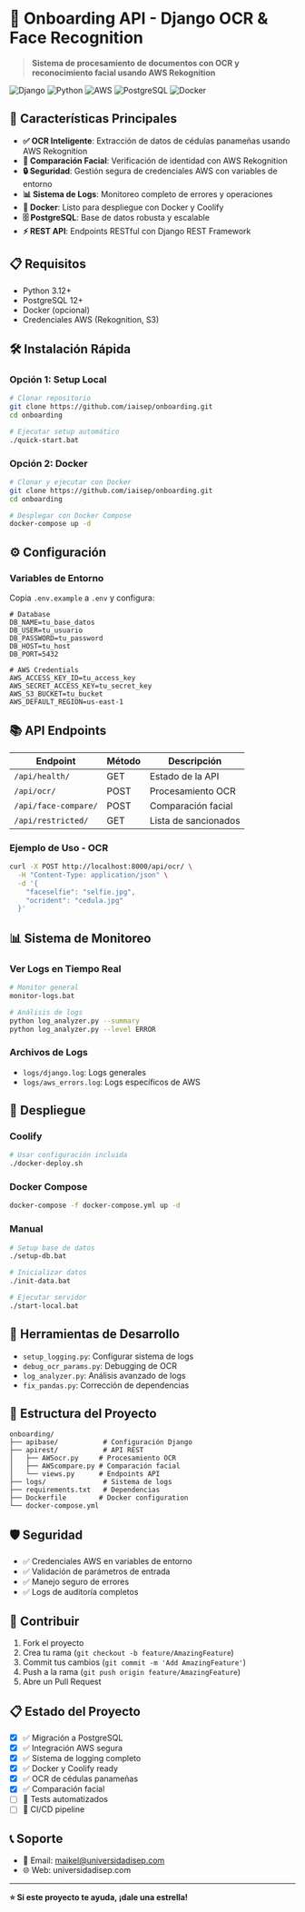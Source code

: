# 🎯 Onboarding API - Django OCR & Face Recognition

> **Sistema de procesamiento de documentos con OCR y reconocimiento facial usando AWS Rekognition**

![Django](https://img.shields.io/badge/Django-4.2.16-green.svg)
![Python](https://img.shields.io/badge/Python-3.12-blue.svg)
![AWS](https://img.shields.io/badge/AWS-Rekognition-orange.svg)
![PostgreSQL](https://img.shields.io/badge/PostgreSQL-Latest-blue.svg)
![Docker](https://img.shields.io/badge/Docker-Ready-blue.svg)

## 🚀 Características Principales

- **✅ OCR Inteligente**: Extracción de datos de cédulas panameñas usando AWS Rekognition
- **👤 Comparación Facial**: Verificación de identidad con AWS Rekognition
- **🔒 Seguridad**: Gestión segura de credenciales AWS con variables de entorno
- **📊 Sistema de Logs**: Monitoreo completo de errores y operaciones
- **🐳 Docker**: Listo para despliegue con Docker y Coolify
- **🗄️ PostgreSQL**: Base de datos robusta y escalable
- **⚡ REST API**: Endpoints RESTful con Django REST Framework

## 📋 Requisitos

- Python 3.12+
- PostgreSQL 12+
- Docker (opcional)
- Credenciales AWS (Rekognition, S3)

## 🛠️ Instalación Rápida

### Opción 1: Setup Local

```bash
# Clonar repositorio
git clone https://github.com/iaisep/onboarding.git
cd onboarding

# Ejecutar setup automático
./quick-start.bat
```

### Opción 2: Docker

```bash
# Clonar y ejecutar con Docker
git clone https://github.com/iaisep/onboarding.git
cd onboarding

# Desplegar con Docker Compose
docker-compose up -d
```

## ⚙️ Configuración

### Variables de Entorno

Copia `.env.example` a `.env` y configura:

```env
# Database
DB_NAME=tu_base_datos
DB_USER=tu_usuario
DB_PASSWORD=tu_password
DB_HOST=tu_host
DB_PORT=5432

# AWS Credentials
AWS_ACCESS_KEY_ID=tu_access_key
AWS_SECRET_ACCESS_KEY=tu_secret_key
AWS_S3_BUCKET=tu_bucket
AWS_DEFAULT_REGION=us-east-1
```

## 📚 API Endpoints

| Endpoint | Método | Descripción |
|----------|---------|-------------|
| `/api/health/` | GET | Estado de la API |
| `/api/ocr/` | POST | Procesamiento OCR |
| `/api/face-compare/` | POST | Comparación facial |
| `/api/restricted/` | GET | Lista de sancionados |

### Ejemplo de Uso - OCR

```bash
curl -X POST http://localhost:8000/api/ocr/ \
  -H "Content-Type: application/json" \
  -d '{
    "faceselfie": "selfie.jpg",
    "ocrident": "cedula.jpg"
  }'
```

## 📊 Sistema de Monitoreo

### Ver Logs en Tiempo Real
```bash
# Monitor general
monitor-logs.bat

# Análisis de logs
python log_analyzer.py --summary
python log_analyzer.py --level ERROR
```

### Archivos de Logs
- `logs/django.log`: Logs generales
- `logs/aws_errors.log`: Logs específicos de AWS

## 🐳 Despliegue

### Coolify
```bash
# Usar configuración incluida
./docker-deploy.sh
```

### Docker Compose
```bash
docker-compose -f docker-compose.yml up -d
```

### Manual
```bash
# Setup base de datos
./setup-db.bat

# Inicializar datos
./init-data.bat

# Ejecutar servidor
./start-local.bat
```

## 🔧 Herramientas de Desarrollo

- `setup_logging.py`: Configurar sistema de logs
- `debug_ocr_params.py`: Debugging de OCR
- `log_analyzer.py`: Análisis avanzado de logs
- `fix_pandas.py`: Corrección de dependencias

## 📁 Estructura del Proyecto

```
onboarding/
├── apibase/           # Configuración Django
├── apirest/           # API REST
│   ├── AWSocr.py     # Procesamiento OCR
│   ├── AWScompare.py # Comparación facial
│   └── views.py      # Endpoints API
├── logs/              # Sistema de logs
├── requirements.txt   # Dependencias
├── Dockerfile        # Docker configuration
└── docker-compose.yml
```

## 🛡️ Seguridad

- ✅ Credenciales AWS en variables de entorno
- ✅ Validación de parámetros de entrada
- ✅ Manejo seguro de errores
- ✅ Logs de auditoría completos

## 🤝 Contribuir

1. Fork el proyecto
2. Crea tu rama (`git checkout -b feature/AmazingFeature`)
3. Commit tus cambios (`git commit -m 'Add AmazingFeature'`)
4. Push a la rama (`git push origin feature/AmazingFeature`)
5. Abre un Pull Request

## 📋 Estado del Proyecto

- [x] ✅ Migración a PostgreSQL
- [x] ✅ Integración AWS segura
- [x] ✅ Sistema de logging completo
- [x] ✅ Docker y Coolify ready
- [x] ✅ OCR de cédulas panameñas
- [x] ✅ Comparación facial
- [ ] 🔄 Tests automatizados
- [ ] 🔄 CI/CD pipeline

## 📞 Soporte

- 📧 Email: maikel@universidadisep.com
- 🌐 Web: universidadisep.com

---

**⭐ Si este proyecto te ayuda, ¡dale una estrella!**
